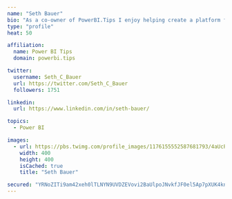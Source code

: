 ```yaml
---
name: "Seth Bauer"
bio: "As a co-owner of PowerBI.Tips I enjoy helping create a platform for new and advanced users alike to learn and expand their skills and get the most out of Power BI."
type: "profile"
heat: 50

affiliation:
  name: Power BI Tips
  domain: powerbi.tips

twitter:
  username: Seth_C_Bauer
  url: https://twitter.com/Seth_C_Bauer
  followers: 1751

linkedin:
  url: https://www.linkedin.com/in/seth-bauer/

topics:
  - Power BI

images:
  - url: https://pbs.twimg.com/profile_images/1176155552587681793/4aUcPKoe_400x400.jpg
    width: 400
    height: 400
    isCached: true
    title: "Seth Bauer"

secured: "YRNoZITi9am42xeh0lTLNYN9UVDZEVovi2BaUlpoJNvkfJF0el5Ap7pXUK4knb+nwUP1uq7VT0LXj+HnfbGWzWYmvZtLM22f17RqzkCetB482bqP+pZPsSw8+h0cJhgjvMd+BrWD4dLlrp2OSUaDsQkXsCXleKlPJlqlfY7KN/125qm9Rw5u3+CAV1TFmSo4s52Sp4tduVd0TOLInE7sazsDWu7CxxwUiFbswy9wM3B0MUGweC9ibIesHwlXe6s4dj+Nrr2xlmhP8hZVetsjzwQLdzf2t66w19BwkdQEIrGHv+Pl6AAl0Gk9P3Ea3QNyLDIbAKfYy0ZHjrd/IXZQSuzuC+8XjNZWkzP9dCs+yHN6MhB46fKzbN+AxnkXjYCu2VkOfer6xRRvql+mEmOF8uQy6z1keP8Ez1CTo7hSlZQ=;9svdS32ko8kVgV6QiVSIVQ=="
---
```


